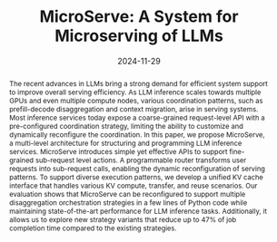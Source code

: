 ---
title: 'MicroServe: A System for Microserving of LLMs'

authors:
  - Hongyi Jin
  - Ruihang Lai
  - Charlie F. Ruan
  - Yingcheng Wang
  - Todd Mowry
  - Xupeng Miao
  - Zhihao Jia
  - Tianqi Chen

# Author notes (optional)
author_notes:
  - 'Equal contribution'
  - 'Equal contribution'
  - 'Equal contribution'
  - 'Equal contribution'

date: '2024-11-29'
doi: ''

# Schedule page publish date (NOT publication's date).
publishDate: '2024-11-29'

# Publication type.
# Accepts a single type but formatted as a YAML list (for Hugo requirements).
# Enter a publication type from the CSL standard.
publication_types: ['paper-conference']

# Publication name and optional abbreviated publication name.
publication: Under Submission
publication_short: Under Submission

abstract: The recent advances in LLMs bring a strong demand for efficient system support to improve overall serving efficiency. As LLM inference scales towards multiple GPUs and even multiple compute nodes, various coordination patterns, such as prefill-decode disaggregation and context migration, arise in serving systems. Most inference services today expose a coarse-grained request-level API with a pre-configured coordination strategy, limiting the ability to customize and dynamically reconfigure the coordination. In this paper, we propose MicroServe, a multi-level architecture for structuring and programming LLM inference services. MicroServe introduces simple yet effective APIs to support  fine-grained sub-request level actions. A programmable router transforms user requests into sub-request calls, enabling the dynamic reconfiguration of serving patterns. To support diverse execution patterns, we develop a unified KV cache interface that handles various KV compute, transfer, and reuse scenarios. Our evaluation shows that MicroServe can be reconfigured to support multiple disaggregation orchestration strategies in a few lines of Python code while maintaining state-of-the-art performance for LLM inference tasks. Additionally, it allows us to explore new strategy variants that reduce up to 47\% of job completion time compared to the existing strategies.

tags: []

# Display this page in the Featured widget?
featured: true

# Custom links (uncomment lines below)
# links:
# - name: Custom Link
#   url: http://example.org

# url_pdf: 'https://openreview.net/pdf?id=ISRyILhAyS'
# url_poster: 'https://docs.google.com/presentation/d/1t3zp4-4bu7gZcFs-gJL0okiSw_0hd01X/edit?usp=sharing'
# url_code: 'https://github.com/GarlGuo/CD-GraB'

# Featured image
# To use, add an image named `featured.jpg/png` to your page's folder.
# image:
#   caption: 'Image credit: CD-GraB Paper Figure 1'
#   focal_point: ''
#   preview_only: false

---